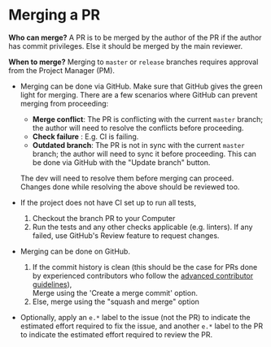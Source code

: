 # Merging a PR

**Who can merge?** 
A PR is to be merged by the author of the PR if the author has commit privileges. 
Else it should be merged by the main reviewer.  

**When to merge?** 
Merging to `master` or `release` branches requires approval from the Project Manager (PM). 

* Merging can be done via GitHub. Make sure that GitHub gives the green light for merging.
  There are a few scenarios where GitHub can prevent merging from proceeding:
  * **Merge conflict**: The PR is conflicting with the current `master` branch; the author will
    need to resolve the conflicts before proceeding. 
  * **Check failure** : E.g. CI is failing.
  * **Outdated branch**: The PR is not in sync with the current `master` branch; the author will
    need to sync it before proceeding. This can be done via GitHub with the "Update branch" button.
    
  The dev will need to resolve them before merging can proceed. 
  Changes done while resolving the above should be reviewed too.

* If the project does not have CI set up to run all tests, 
  1. Checkout the branch PR to your Computer
  1. Run the tests and any other checks applicable (e.g. linters). 
     If any failed, use GitHub's Review feature to request changes. 

* Merging can be done on GitHub. 
  1. If the commit history is clean (this should be the case for PRs done by experienced contributors who follow 
     the [advanced contributor guidelines](docs/AdvancedContributorGuidelines.md)), <br>
     Merge using the 'Create a merge commit' option.
  2. Else, merge using the "squash and merge" option  
  
* Optionally, apply an `e.*` label to the issue (not the PR) to indicate 
  the estimated effort required to fix the issue, and another `e.*` label to the PR
  to indicate the estimated effort required to review the PR.
